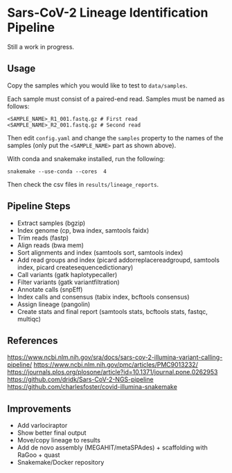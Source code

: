 # Sars-CoV-2 Lineage Identification Pipeline

Still a work in progress.

## Usage

Copy the samples which you would like to test to `data/samples`.

Each sample must consist of a paired-end read. Samples must be named as follows:

```
<SAMPLE_NAME>_R1_001.fastq.gz # First read
<SAMPLE_NAME>_R2_001.fastq.gz # Second read
```

Then edit `config.yaml` and change the `samples` property to the names of the samples (only put the `<SAMPLE_NAME>` part as shown above).

With conda and snakemake installed, run the following:

```
snakemake --use-conda --cores  4
```

Then check the csv files in `results/lineage_reports`.

## Pipeline Steps

- Extract samples (bgzip)
- Index genome (cp, bwa index, samtools faidx)
- Trim reads (fastp)
- Align reads (bwa mem)
- Sort alignments and index (samtools sort, samtools index)
- Add read groups and index (picard addorreplacereadgroupd, samtools index, picard createsequencedictionary)
- Call variants (gatk haplotypecaller)
- Filter variants (gatk variantfiltration)
- Annotate calls (snpEff)
- Index calls and consensus (tabix index, bcftools consensus)
- Assign lineage (pangolin)
- Create stats and final report (samtools stats, bcftools stats, fastqc, multiqc)

## References

https://www.ncbi.nlm.nih.gov/sra/docs/sars-cov-2-illumina-variant-calling-pipeline/
https://www.ncbi.nlm.nih.gov/pmc/articles/PMC9013232/
https://journals.plos.org/plosone/article?id=10.1371/journal.pone.0262953
https://github.com/dridk/Sars-CoV-2-NGS-pipeline
https://github.com/charlesfoster/covid-illumina-snakemake

## Improvements

- Add varlociraptor
- Show better final output
- Move/copy lineage to results
- Add de novo assembly (MEGAHIT/metaSPAdes) + scaffolding with RaGoo + quast
- Snakemake/Docker repository
